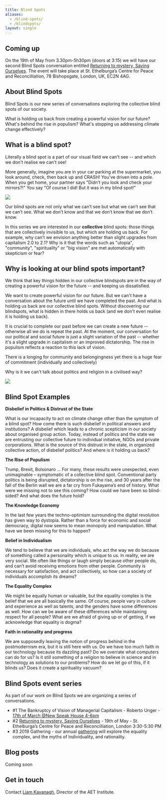 ```yaml
---
title: Blind Spots
aliases:
  - /blind-spots/
  - /blindspots/
layout: single
---
```


## Coming up

On the 19th of May from 3.30pm-5h30pm (doors at 3:15) we will have our second Blind Spots conversation entitled [Returning to mystery, Saving Ourselves]. The event will take place at St. Ethelburga’s Centre for Peace and Reconcilliation, 78 Bishopsgate, London, UK, EC2N 4AG.


<script src='https://js.tito.io/v1' async></script>


<tito-widget event="art-earth-tech/respiritualizing-society"></tito-widget>






## About Blind Spots

Blind Spots is our new series of conversations exploring the collective blind spots of our society.

What is holding us back from creating a powerful vision for our future? What's behind the rise in populism? What's stopping us addressing climate change effectively?


## What is a blind spot?

Literally a blind spot is a part of our visual field we can't see -- and which we don't realise we can't see!

More generally, imagine you are in your car parking at the supermarket, you look around, check, then back up and CRASH! You've driven into a pole. When you get home, your partner says "Didn’t you look and check your mirrors?!" You say "Of course I did! But it was in my blind spot!"

<img src="/images/carcrash.jpg">

Our blind spots are not only what we can’t see but what we can’t see that we can’t see. What we don’t know and that we don’t know that we don’t know.

In this series we are interested in our **collective** blind spots: those things that are collectively invisible to us, but which are holding us back. For example, why can’t we envision anything better than slight upgrades from capitalism 2.0 to 2.1? Why is it that the words such as "utopia", "community", "spirituality" or "big vision" are met automatically with skepticism or fear?




## Why is looking at our blind spots important?

We think that key things hidden in our collective blindspots are in the way of creating a powerful vision for the future -- and keeping us dissatisfied.

We want to create powerful vision for our future. But we can't have a conversation about the future until we have completed the past. And what is holding us back are our collective blind spots. Without discovering our blindspots, what is hidden in there holds us back (and we don't even realise it is holding us back).

It is crucial to complete our past before we can create a new future -- otherwise all we do is repeat the past. At the moment, our conversation for our political and social future is just a slight variation of the past -- whether it's a slight upgrade in capitalism or an improved dictatorship. The rise in populism reflects a reaction to this lack of vision.

There is a longing for community and belongingness yet there is a huge fear of commitment (individually and collectively)

Why is it we can't talk about politics and religion in a civilised way?

<img src="/images/pub.jpg">


## Blind Spot Examples

**Disbelief in Politics & Distrust of the State**
<p> What is our incapacity to act on climate change other than the symptom of a blind spot? How come there is such disbelief in political answers and institutions? A disbelief which leads to a chronic scepticism in our society about organised group action. Today, instead of politics and the state we are entrusting our collective future to individual initiative, NGOs and private corporations. What is the source of this distrust in the state, in organized collective action, of disbelief politics? And where is it holding us back? </p>

**The Rise of Populism**
<p> Trump, Brexit, Bolsonaro … For many, these results were unexpected, even unimaginable – symptomatic of a collective blind spot.  Conventional party politics is being disrupted, dictatorship is on the rise, and 30 years after the fall of the Berlin wall we are a far cry from Fukayama’s end of history. What were we missing not to see this coming? How could we have been so blind-sided? And what does the future hold? </p>

**The Knowledge Economy**
<p> In the last few years the techno-optimism surrounding the digital revolution has given way to dystopia. Rather than a force for economic and social democracy, digital now seems to mean monopoly and manipulation. What have we been missing for this to happen? </p>

**Belief in Individualism**
<p> We tend to believe that we are individuals, who act the way we do because of something called a personality which is unique to us. In reality, we are very social. We often like things or laugh simply because other people do, and can’t avoid receiving emotions from other people. Community is necessary for satisfaction, and act collectively, so how can a society of individuals accomplish its dreams? </p>

**The Equality Complex**
<p> We might be equally human or valuable, but the equality complex is the belief that we are all basically the same. Of course, people vary in culture and experience as well as talents, and the genders have some differences as well. How can we be aware of these differences while maintaining respect for all people? What are we afraid of giving up or of getting, if we acknowledge that equality is dogma? </p>

**Faith in rationality and progress**
<p> We are supposedly leaving the notion of progress behind in the postmodernism era, but it is still here with us. Do we have too much faith in our technology because its dazzling past? Do we overrate what computers can do for us? Is it still something of a religion to believe in science and in technology as solutions to our problems? How do we let go of this, if it blinds us? Does it create a spirituality vacuum? </p>



## Blind Spots event series

As part of our work on Blind Spots we are organizing a series of conversations.

* #1 The Bankruptcy of Vision of Managerial Capitalism - Roberto Unger - [17th of March @New Speak House 4-6pm]
* #2 [Returning to mystery, Saving Ourselves] - 19th of May - St. Ethelburga’s Centre for Peace and Reconcilliation, London 3:30-5:30 PM 
* #3 2019 Gathering - our annual [gathering][] will explore the equality complex, and the myths of Individuality, and rationality.

[gathering]: /gathering/
[17th of March @New Speak House 4-6pm]: /2019/02/06/blind-spots-roberto-unger-future-of-britain/
[Returning to mystery, Saving Ourselves]: 2019/04/17/blind-spots-2-returning-to-mystery/
## Blog posts

Coming soon

## Get in touch

Contact [Liam Kavanagh][liam], Director of the AET Institute.

[liam]: /people/
